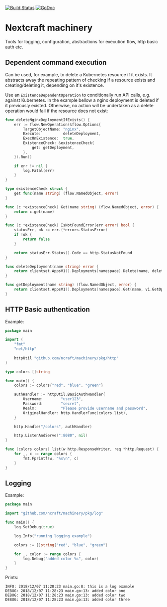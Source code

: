 [![Build Status](https://travis-ci.com/ncraft/machinery.svg?branch=master)](https://travis-ci.com/ncraft/machinery) [![GoDoc](https://godoc.org/github.com/ncraft/machinery?status.svg)](http://godoc.org/github.com/ncraft/machinery)

# Nextcraft machinery

Tools for logging, configuration, abstractions for execution flow, http basic auth etc.

## Dependent command execution

Can be used, for example, to delete a Kubernetes resource if it exists. It abstracts away the repeating pattern of checking if a resource exists and creating/deleting it, depending on it's existence.

Use an `ExistenceDependentOperation` to conditionally run API calls, e.g. against Kubernetes. In the example bellow a nginx deployment is deleted if it previously existed. Otherwise, no action will be undertaken as a delete operation would fail if the resource does not exist:

```go
func deleteNginxDeploymentIfExists() {
	err := flow.NewOperation(&flow.Options{
		TargetObjectName: "nginx",
		Execute:          deleteDeployment,
		ExecOnExistence:  true,
		ExistenceCheck: &existenceCheck{
			get: getDeployment,
		},
	}).Run()

	if err != nil {
		log.Fatal(err)
	}
}

type existenceCheck struct {
	get func(name string) (flow.NamedObject, error)
}

func (c *existenceCheck) Get(name string) (flow.NamedObject, error) {
	return c.get(name)
}

func (c *existenceCheck) IsNotFoundError(err error) bool {
	statusErr, ok := err.(*errors.StatusError)
	if !ok {
		return false
	}

	return statusErr.Status().Code == http.StatusNotFound
}

func deleteDeployment(name string) error {
	return clientset.AppsV1().Deployments(namespace).Delete(name, deleteOptions())
}

func getDeployment(name string) (flow.NamedObject, error) {
	return clientset.AppsV1().Deployments(namespace).Get(name, v1.GetOptions{})
}
```

## HTTP Basic authentication

Example:
```go
package main

import (
	"fmt"
	"net/http"
	
	httpUtil "github.com/ncraft/machinery/pkg/http"
)

type colors []string

func main() {
	colors := colors{"red", "blue", "green"}

	authHandler := httpUtil.BasicAuthHandler{
		Username:        "user123",
		Password:        "secret",
		Realm:           "Please provide username and password",
		OriginalHandler: http.HandlerFunc(colors.list),
	}

	http.Handle("/colors", authHandler)

	http.ListenAndServe(":8080", nil)
}

func (colors colors) list(w http.ResponseWriter, req *http.Request) {
	for _, c := range colors {
		fmt.Fprintf(w, "%s\n", c)
	}
}
```

## Logging

Example:
```go
package main

import "github.com/ncraft/machinery/pkg/log"

func main() {
	log.SetDebug(true)

	log.Info("running logging example")

	colors := []string{"red", "blue", "green"}

	for _, color := range colors {
		log.Debug("added color %s", color)
	}
}
```

Prints:
```
INFO: 2018/12/07 11:28:23 main.go:8: this is a log example
DEBUG: 2018/12/07 11:28:23 main.go:13: added color one
DEBUG: 2018/12/07 11:28:23 main.go:13: added color two
DEBUG: 2018/12/07 11:28:23 main.go:13: added color three
```
